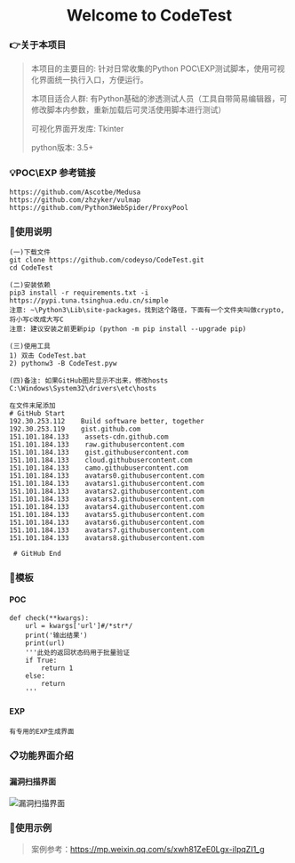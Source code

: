 <h1 align="center" >Welcome to CodeTest</h1>

### :point_right:关于本项目

>本项目的主要目的: 针对日常收集的Python POC\EXP测试脚本，使用可视化界面统一执行入口，方便运行。
>
>本项目适合人群: 有Python基础的渗透测试人员（工具自带简易编辑器，可修改脚本内参数，重新加载后可灵活使用脚本进行测试）
>
>可视化界面开发库: Tkinter
>
>python版本: 3.5+

### :bulb:POC\EXP 参考链接

```
https://github.com/Ascotbe/Medusa
https://github.com/zhzyker/vulmap
https://github.com/Python3WebSpider/ProxyPool
```


### :book:使用说明

```
(一)下载文件
git clone https://github.com/codeyso/CodeTest.git
cd CodeTest

(二)安装依赖
pip3 install -r requirements.txt -i https://pypi.tuna.tsinghua.edu.cn/simple
注意: ~\Python3\Lib\site-packages，找到这个路径，下面有一个文件夹叫做crypto,将小写c改成大写C
注意: 建议安装之前更新pip (python -m pip install --upgrade pip)

(三)使用工具
1) 双击 CodeTest.bat
2) pythonw3 -B CodeTest.pyw

(四)备注: 如果GitHub图片显示不出来，修改hosts
C:\Windows\System32\drivers\etc\hosts

在文件末尾添加
# GitHub Start 
192.30.253.112    Build software better, together 
192.30.253.119    gist.github.com
151.101.184.133    assets-cdn.github.com
151.101.184.133    raw.githubusercontent.com
151.101.184.133    gist.githubusercontent.com
151.101.184.133    cloud.githubusercontent.com
151.101.184.133    camo.githubusercontent.com
151.101.184.133    avatars0.githubusercontent.com
151.101.184.133    avatars1.githubusercontent.com
151.101.184.133    avatars2.githubusercontent.com
151.101.184.133    avatars3.githubusercontent.com
151.101.184.133    avatars4.githubusercontent.com
151.101.184.133    avatars5.githubusercontent.com
151.101.184.133    avatars6.githubusercontent.com
151.101.184.133    avatars7.githubusercontent.com
151.101.184.133    avatars8.githubusercontent.com

 # GitHub End
```


### :checkered_flag:模板
#### POC

```
def check(**kwargs):
	url = kwargs['url']#/*str*/
	print('输出结果')
	print(url)
	'''此处的返回状态码用于批量验证
	if True:
		return 1
	else:
		return
	'''
```


#### EXP

```
有专用的EXP生成界面
```


### :clipboard:功能界面介绍
#### 漏洞扫描界面
![漏洞扫描界面](https://github.com/codeyso/CodeTest/blob/master/img/1.png "漏洞扫描界面")

### :open_file_folder:使用示例
>案例参考：https://mp.weixin.qq.com/s/xwh81ZeE0Lgx-iIpqZI1_g


